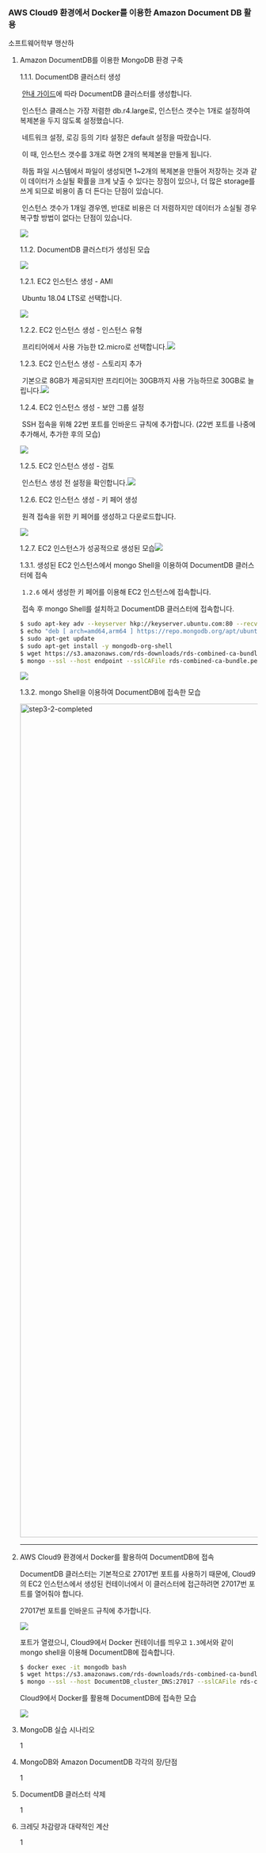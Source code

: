 ### AWS Cloud9 환경에서 Docker를 이용한 Amazon Document DB 활용

소프트웨어학부 맹산하



1. Amazon DocumentDB를 이용한 MongoDB 환경 구축

   

   1.1.1. DocumentDB 클러스터 생성

   

   ​		[안내 가이드](https://docs.aws.amazon.com/documentdb/latest/developerguide/getting-started.html)에 따라 DocumentDB 클러스터를 생성합니다.

   ​		인스턴스 클래스는 가장 저렴한 db.r4.large로, 인스턴스 갯수는 1개로 설정하여 복제본을 두지 않도록 설정했습니다.

   ​		네트워크 설정, 로깅 등의 기타 설정은 default 설정을 따랐습니다.

   ​		이 때, 인스턴스 갯수를 3개로 하면 2개의 복제본을 만들게 됩니다.

   ​		하둡 파일 시스템에서 파일이 생성되면 1~2개의 복제본을 만들어 저장하는 것과 같이 데이터가 소실될 확률을 크게 낮출 수 있다는 장점이 있으나,  		더 많은 storage를 쓰게 되므로 비용이 좀 더 든다는 단점이 있습니다.

   ​		인스턴스 갯수가 1개일 경우엔, 반대로 비용은 더 저렴하지만 데이터가 소실될 경우 복구할 방법이 없다는 단점이 있습니다.

   <img src="https://user-images.githubusercontent.com/29545214/85934442-4ae60480-b91d-11ea-9eb3-8ba9961f8398.png">

   

   1.1.2. DocumentDB 클러스터가 생성된 모습

   <img src="https://user-images.githubusercontent.com/29545214/85934454-87196500-b91d-11ea-9d0c-b55ec3193bd8.png">

   

   1.2.1. EC2 인스턴스 생성 - AMI

   ​		Ubuntu 18.04 LTS로 선택합니다.

   <img src="https://user-images.githubusercontent.com/29545214/85934459-9b5d6200-b91d-11ea-9f48-f4a4035c0bfb.png">

   1.2.2. EC2 인스턴스 생성 - 인스턴스 유형

   ​		프리티어에서 사용 가능한 t2.micro로 선택합니다.<img src="https://user-images.githubusercontent.com/29545214/85934527-74536000-b91e-11ea-80d6-c3b73d4ffced.png">

   

   1.2.3. EC2 인스턴스 생성 - 스토리지 추가

   ​		기본으로 8GB가 제공되지만 프리티어는 30GB까지 사용 가능하므로 30GB로 늘립니다.<img src="https://user-images.githubusercontent.com/29545214/85934540-a795ef00-b91e-11ea-8ba0-b5219ee017ee.png">

   

   1.2.4. EC2 인스턴스 생성 - 보안 그룹 설정

   ​		SSH 접속을 위해 22번 포트를 인바운드 규칙에 추가합니다. (22번 포트를 나중에 추가해서, 추가한 후의 모습)

   <img src="https://user-images.githubusercontent.com/29545214/85953252-f9d02200-b9a9-11ea-99ef-aea29c3d2bf1.png">

   

   1.2.5. EC2 인스턴스 생성 - 검토

   ​		인스턴스 생성 전 설정을 확인합니다.<img src="https://user-images.githubusercontent.com/29545214/85934562-0f4c3a00-b91f-11ea-8860-bbc4251ea289.png">

   1.2.6. EC2 인스턴스 생성 - 키 페어 생성

   ​		원격 접속을 위한 키 페어를 생성하고 다운로드합니다.

   <img src="https://user-images.githubusercontent.com/29545214/85934594-bb8e2080-b91f-11ea-86dd-4ccd338d7323.png">

   1.2.7. EC2 인스턴스가 성공적으로 생성된 모습<img src="https://user-images.githubusercontent.com/29545214/85934601-f42dfa00-b91f-11ea-81d3-954488854522.png">

   1.3.1. 생성된 EC2 인스턴스에서 mongo Shell을 이용하여 DocumentDB 클러스터에 접속

   ​		`1.2.6` 에서 생성한 키 페어를 이용해 EC2 인스턴스에 접속합니다.

   ​		접속 후 mongo Shell를 설치하고 DocumentDB 클러스터에 접속합니다.

   ```bash
   $ sudo apt-key adv --keyserver hkp://keyserver.ubuntu.com:80 --recv 2930ADAE8CAF5059EE73BB4B58712A2291FA4AD5 
   $ echo "deb [ arch=amd64,arm64 ] https://repo.mongodb.org/apt/ubuntu xenial/mongodb-org/3.6 multiverse" | sudo tee /etc/apt/sources.list.d/mongodb-org-3.6.list
   $ sudo apt-get update
   $ sudo apt-get install -y mongodb-org-shell
   $ wget https://s3.amazonaws.com/rds-downloads/rds-combined-ca-bundle.pem
   $ mongo --ssl --host endpoint --sslCAFile rds-combined-ca-bundle.pem --username yourMasterUsername--password yourMasterPassword
   ```

   <img src="https://user-images.githubusercontent.com/29545214/85934629-8afab680-b920-11ea-934c-3ccf5e90ca14.png">

   

   1.3.2. mongo Shell을 이용하여 DocumentDB에 접속한 모습

   <img width="1680" alt="step3-2-completed" src="https://user-images.githubusercontent.com/29545214/85934639-ac5ba280-b920-11ea-9fa9-238496770b0e.png">

   <hr>

   

2. AWS Cloud9 환경에서 Docker를 활용하여 DocumentDB에 접속

   

   DocumentDB 클러스터는 기본적으로 27017번 포트를 사용하기 때문에, Cloud9의 EC2 인스턴스에서 생성된 컨테이너에서 이 클러스터에 접근하려면 27017번 포트를 열어줘야 합니다.

   27017번 포트를 인바운드 규칙에 추가합니다.

   <img src="https://user-images.githubusercontent.com/29545214/85953255-08b6d480-b9aa-11ea-823d-e134aa85dcf1.png">

   

   포트가 열렸으니, Cloud9에서 Docker 컨테이너를 띄우고 `1.3`에서와 같이 mongo shell을 이용해 DocumentDB에 접속합니다.

   ```bash
   $ docker exec -it mongodb bash
   $ wget https://s3.amazonaws.com/rds-downloads/rds-combined-ca-bundle.pem
   $ mongo --ssl --host DocumentDB_cluster_DNS:27017 --sslCAFile rds-combined-ca-bundle.pem --username user_name
   ```

   

   Cloud9에서 Docker를 활용해 DocumentDB에 접속한 모습

   <img src="https://user-images.githubusercontent.com/29545214/85953293-55021480-b9aa-11ea-8081-b2ade5cc3c04.png">

   

3. MongoDB 실습 시나리오

   1

   

4. MongoDB와 Amazon DocumentDB 각각의 장/단점

   1

   

5. DocumentDB 클러스터 삭제

   1

   

6. 크레딧 차감량과 대략적인 계산

   1

